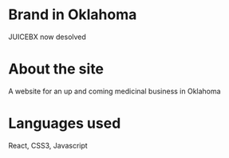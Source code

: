 # Brand in Oklahoma
 JUICEBX now desolved

# About the site
A website for an up and coming medicinal business in Oklahoma

# Languages used
React, CSS3, Javascript


